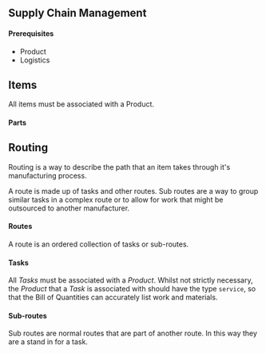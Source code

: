 ## Supply Chain Management

#### Prerequisites

- Product
- Logistics

## Items

All items must be associated with a Product.

#### Parts

## Routing

Routing is a way to describe the path that an item takes through it's
manufacturing process.

A route is made up of tasks and other routes. Sub routes are a way to group
similar tasks in a complex route or to allow for work that might be
outsourced to another manufacturer.

#### Routes

A route is an ordered collection of tasks or sub-routes.

#### Tasks

All *Tasks* must be associated with a *Product*. Whilst not strictly
necessary, the *Product* that a *Task* is associated with should have the type
`service`, so that the Bill of Quantities can accurately list work and
materials.

#### Sub-routes

Sub routes are normal routes that are part of another route.  In this way
they are a stand in for a task.
